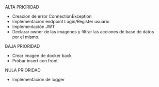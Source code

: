 
ALTA PRIORIDAD
- Creacion de error ConnectionException 
- Implementacion endpoint Login/Register usuario
- Implementación JWT 
- Declarar owner de las imagenes y filtrar las acciones de base de datos por el mismo.

BAJA PRIORIDAD 
- Crear imagen de docker back
- Probar insert con front

NULA PRIORIDAD 
- Implementacion de logger
